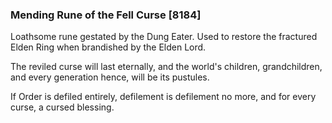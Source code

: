 ### Mending Rune of the Fell Curse [8184]

Loathsome rune gestated by the Dung Eater. Used to restore the fractured Elden Ring when brandished by the Elden Lord.

The reviled curse will last eternally, and the world's children, grandchildren, and every generation hence, will be its pustules.

If Order is defiled entirely, defilement is defilement no more, and for every curse, a cursed blessing.